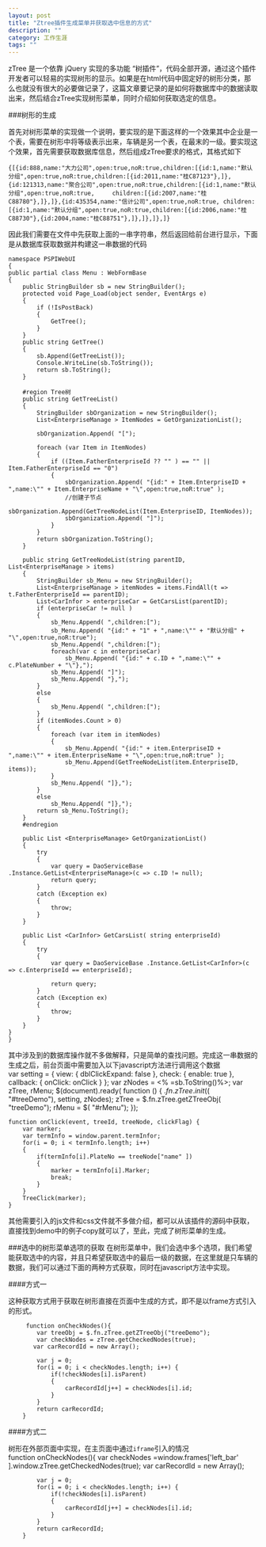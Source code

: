 ```yaml
---
layout: post
title: "Ztree插件生成菜单并获取选中信息的方式"
description: ""
category: 工作生涯
tags: ""
---
```


zTree 是一个依靠 jQuery 实现的多功能 “树插件”，代码全部开源，通过这个插件开发者可以轻易的实现树形的显示。如果是在html代码中固定好的树形分类，那么也就没有很大的必要做记录了，这篇文章要记录的是如何将数据库中的数据读取出来，然后结合zTree实现树形菜单，同时介绍如何获取选定的信息。    

###树形的生成  

首先对树形菜单的实现做一个说明，要实现的是下面这样的一个效果其中企业是一个表，需要在树形中将等级表示出来，车辆是另一个表，在最末的一级。要实现这个效果，首先需要获取数据库信息，然后组成zTree要求的格式，其格式如下  


    {[{id:888,name:"大力公司",open:true,noR:true,children:[{id:1,name:"默认分组",open:true,noR:true,children:[{id:2011,name:"桂C87123"},]},{id:121313,name:"聚合公司",open:true,noR:true,children:[{id:1,name:"默认分组",open:true,noR:true,     children:[{id:2007,name:"桂C88780"},]},]},{id:435354,name:"信计公司",open:true,noR:true, children:[{id:1,name:"默认分组",open:true,noR:true,children:[{id:2006,name:"桂C88730"},{id:2004,name:"桂C88751"},]},]},]},]}

因此我们需要在文件中先获取上面的一串字符串，然后返回给前台进行显示，下面是从数据库获取数据并构建这一串数据的代码  

    namespace PSPIWebUI
    {
    public partial class Menu : WebFormBase
    {
        public StringBuilder sb = new StringBuilder();
        protected void Page_Load(object sender, EventArgs e)
        {
            if (!IsPostBack)
            {
                GetTree();
            }
        }
        public string GetTree()
        {
            sb.Append(GetTreeList());
            Console.WriteLine(sb.ToString());
            return sb.ToString();
        }

        #region Tree树
        public string GetTreeList()
        {
            StringBuilder sbOrganization = new StringBuilder();
            List<EnterpriseManage > ItemNodes = GetOrganizationList();
           
            sbOrganization.Append( "[");

            foreach (var Item in ItemNodes)
            {
                if ((Item.FatherEnterpriseId ?? "" ) == "" || Item.FatherEnterpriseId == "0")
                {
                    sbOrganization.Append( "{id:" + Item.EnterpriseID + ",name:\"" + Item.EnterpriseName + "\",open:true,noR:true" );
                    //创建子节点
                    sbOrganization.Append(GetTreeNodeList(Item.EnterpriseID, ItemNodes));
                    sbOrganization.Append( "]");
                }
            }
            return sbOrganization.ToString();
        }

        public string GetTreeNodeList(string parentID, List<EnterpriseManage > items)
        {
            StringBuilder sb_Menu = new StringBuilder();
            List<EnterpriseManage > itemNodes = items.FindAll(t => t.FatherEnterpriseId == parentID);
            List<CarInfor > enterpriseCar = GetCarsList(parentID);
            if (enterpriseCar != null )
            {
                sb_Menu.Append( ",children:[");
                sb_Menu.Append( "{id:" + "1" + ",name:\"" + "默认分组" + "\",open:true,noR:true");
                sb_Menu.Append( ",children:[");
                foreach(var c in enterpriseCar)
                    sb_Menu.Append( "{id:" + c.ID + ",name:\"" + c.PlateNumber + "\"},");
                sb_Menu.Append( "]");
                sb_Menu.Append( "},");
            }
            else
            {
                sb_Menu.Append( ",children:[");
            }
            if (itemNodes.Count > 0)
            {
                foreach (var item in itemNodes)
                {
                    sb_Menu.Append( "{id:" + item.EnterpriseID + ",name:\"" + item.EnterpriseName + "\",open:true,noR:true" );
                    sb_Menu.Append(GetTreeNodeList(item.EnterpriseID, items));               
                }
                sb_Menu.Append( "]},");
            }
            else
                sb_Menu.Append( "]},");
            return sb_Menu.ToString();
        }
        #endregion

        public List <EnterpriseManage> GetOrganizationList()
        {
            try
            {
                var query = DaoServiceBase .Instance.GetList<EnterpriseManage>(c => c.ID != null);
                return query;
            }
            catch (Exception ex)
            {
                throw;
            }
        }

        public List <CarInfor> GetCarsList( string enterpriseId)
        {
            try
            {
                var query = DaoServiceBase .Instance.GetList<CarInfor>(c => c.EnterpriseId == enterpriseId);

                return query;
            }
            catch (Exception ex)
            {
                throw;
            }
        }
    }
    }

其中涉及到的数据库操作就不多做解释，只是简单的查找问题。完成这一串数据的生成之后，前台页面中需要加入以下javascript方法进行调用这个数据  
     var setting = {
            view: {
                dblClickExpand: false
            },
            check: {
                enable: true
            },
            callback: {
                onClick: onClick
            }
        };
        var zNodes = <% =sb.ToString()%>;
        var zTree, rMenu;
        $(document).ready( function () {
            $.fn.zTree.init($( "#treeDemo"), setting, zNodes);
             zTree = $.fn.zTree.getZTreeObj( "treeDemo");
             rMenu = $( "#rMenu");
        });
        
    function onClick(event, treeId, treeNode, clickFlag) {
        var marker;
        var termInfo = window.parent.termInfor;
        for(i = 0; i < termInfo.length; i++)
        {
            if(termInfo[i].PlateNo == treeNode["name" ])
            {
                marker = termInfo[i].Marker;
                break;
            }
        }
        TreeClick(marker);
    }
其他需要引入的js文件和css文件就不多做介绍，都可以从该插件的源码中获取，直接找到demo中的例子copy就可以了，至此，完成了树形菜单的生成。

###选中的树形菜单选项的获取
在树形菜单中，我们会选中多个选项，我们希望能获取选中的内容，并且只希望获取选中的最后一级的数据，在这里就是只车辆的数据，我们可以通过下面的两种方式获取，同时在javascript方法中实现。

####方式一

这种获取方式用于获取在树形直接在页面中生成的方式，即不是以frame方式引入的形式。  

         function onCheckNodes(){
            var treeObj = $.fn.zTree.getZTreeObj("treeDemo");
            var checkNodes = zTree.getCheckedNodes(true);
           var carRecordId = new Array();
           
            var j = 0;
            for(i = 0; i < checkNodes.length; i++) { 
                if(!checkNodes[i].isParent)
                {
                    carRecordId[j++] = checkNodes[i].id;
                }
            } 
            return carRecordId;
        }
        
####方式二

树形在外部页面中实现，在主页面中通过`iframe`引入的情况  
     function onCheckNodes(){
            var checkNodes =window.frames['left_bar' ].window.zTree.getCheckedNodes(true);
           var carRecordId = new Array();
           
            var j = 0;
            for(i = 0; i < checkNodes.length; i++) { 
                if(!checkNodes[i].isParent)
                {
                    carRecordId[j++] = checkNodes[i].id;
                }
            } 
            return carRecordId;
        }
